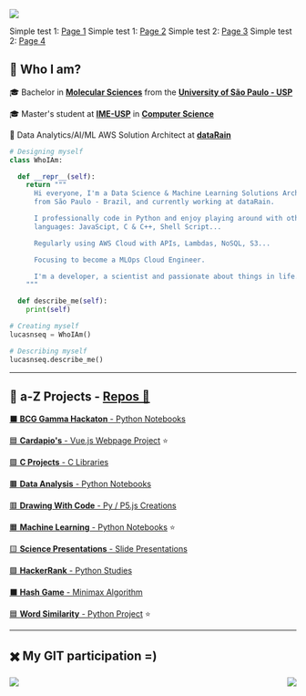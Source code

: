 [comment]: <> (Page)

<a href="https://github.com/lucasns97#-who-i-am"><img src="https://img.shields.io/static/v1?label=Overview&message=lucasnseq&color=f8efd4&style=for-the-badge&logo=GitHub"></a>

Simple test 1: <a href="">Page 1</a>
Simple test 1: <a href="">Page 2</a>
Simple test 2: <a href="https://github.com/lucasns97#-who-i-am">Page 3</a>
Simple test 2: <a href="https://github.com/lucasns97#-who-i-am">Page 4</a>


## 💁 Who I am?

🎓 Bachelor in [**Molecular Sciences**](http://www.cecm.usp.br/) from the [**University of São Paulo - USP**](https://www5.usp.br/)<br/>
  
🎓 Master's student at [**IME-USP**](https://www.ime.usp.br/) in [**Computer Science**](https://www.ime.usp.br/dcc/)<br/>

💼 Data Analytics/AI/ML AWS Solution Architect at [**dataRain**](https://www.datarain.com.br/)<br/>

```py
# Designing myself
class WhoIAm:

  def __repr__(self):
    return """
      Hi everyone, I'm a Data Science & Machine Learning Solutions Architect
      from São Paulo - Brazil, and currently working at dataRain.

      I professionally code in Python and enjoy playing around with other
      languages: JavaScipt, C & C++, Shell Script...

      Regularly using AWS Cloud with APIs, Lambdas, NoSQL, S3...

      Focusing to become a MLOps Cloud Engineer.

      I'm a developer, a scientist and passionate about things in life.
    """

  def describe_me(self):
    print(self)

# Creating myself
lucasnseq = WhoIAm()

# Describing myself
lucasnseq.describe_me()
```

---

## 🌈 a-Z Projects - [Repos 📂](https://github.com/lucasns97?tab=repositories)

[⬛ **BCG Gamma Hackaton** - Python Notebooks](https://github.com/lucasns97/hackaton_bcggamma)<br/>

[🟦 **Cardapio's** - Vue.js Webpage Project](https://github.com/lucasns97/cardapio-s) ⭐<br/>

[🟪 **C Projects** - C Libraries](https://github.com/lucasns97/c_projects)<br/>

[🟫 **Data Analysis** - Python Notebooks](https://github.com/lucasns97/data_analysis)<br/>

[🟥 **Drawing With Code** - Py / P5.js Creations](https://github.com/lucasns97/draws)<br/>

[🟧 **Machine Learning** - Python Notebooks](https://github.com/lucasns97/ml_notebooks) ⭐<br/>

[🟨 **Science Presentations** - Slide Presentations](https://github.com/lucasns97/presentations)<br/>

[🟩 **HackerRank** - Python Studies](https://github.com/lucasns97/hackerrank)<br/>

[⬛ **Hash Game** - Minimax Algorithm](https://github.com/lucasns97/ex_jogo_da_velha)<br/>

[🟦 **Word Similarity** - Python Project](https://github.com/lucasns97/word_ps) ⭐<br/>

---

## ✖️ My GIT participation =)

<img align="left" src="https://github-readme-stats.vercel.app/api/top-langs/?username=lucasns97&theme=dracula&hide_langs_below=1&title_color=783c00&text_color=af552e&icon_color=783c00&bg_color=f8efd4&cache_seconds=2300" />

<img align='right' src="https://github-readme-stats.vercel.app/api?username=lucasns97&show_icons=true&title_color=783c00&text_color=af552e&icon_color=783c00&bg_color=f8efd4&cache_seconds=2300">


